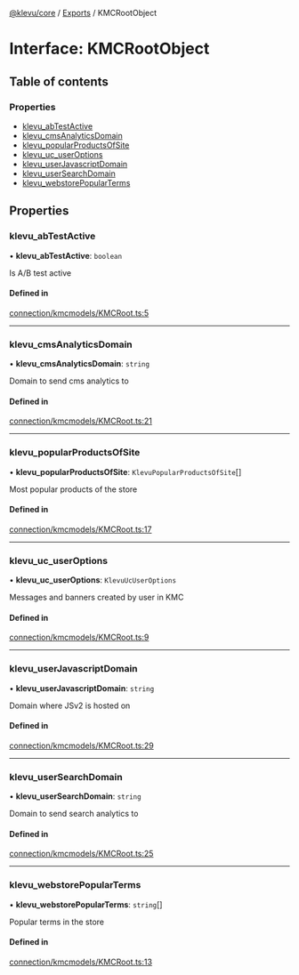 [@klevu/core]() / [Exports](../modules.md) / KMCRootObject

# Interface: KMCRootObject

## Table of contents

### Properties

- [klevu\_abTestActive](KMCRootObject.md#klevu_abtestactive)
- [klevu\_cmsAnalyticsDomain](KMCRootObject.md#klevu_cmsanalyticsdomain)
- [klevu\_popularProductsOfSite](KMCRootObject.md#klevu_popularproductsofsite)
- [klevu\_uc\_userOptions](KMCRootObject.md#klevu_uc_useroptions)
- [klevu\_userJavascriptDomain](KMCRootObject.md#klevu_userjavascriptdomain)
- [klevu\_userSearchDomain](KMCRootObject.md#klevu_usersearchdomain)
- [klevu\_webstorePopularTerms](KMCRootObject.md#klevu_webstorepopularterms)

## Properties

### klevu\_abTestActive

• **klevu\_abTestActive**: `boolean`

Is A/B test active

#### Defined in

[connection/kmcmodels/KMCRoot.ts:5](https://github.com/klevultd/frontend-sdk/blob/6dc6e86/packages/klevu-core/src/connection/kmcmodels/KMCRoot.ts#L5)

___

### klevu\_cmsAnalyticsDomain

• **klevu\_cmsAnalyticsDomain**: `string`

Domain to send cms analytics to

#### Defined in

[connection/kmcmodels/KMCRoot.ts:21](https://github.com/klevultd/frontend-sdk/blob/6dc6e86/packages/klevu-core/src/connection/kmcmodels/KMCRoot.ts#L21)

___

### klevu\_popularProductsOfSite

• **klevu\_popularProductsOfSite**: `KlevuPopularProductsOfSite`[]

Most popular products of the store

#### Defined in

[connection/kmcmodels/KMCRoot.ts:17](https://github.com/klevultd/frontend-sdk/blob/6dc6e86/packages/klevu-core/src/connection/kmcmodels/KMCRoot.ts#L17)

___

### klevu\_uc\_userOptions

• **klevu\_uc\_userOptions**: `KlevuUcUserOptions`

Messages and banners created by user in KMC

#### Defined in

[connection/kmcmodels/KMCRoot.ts:9](https://github.com/klevultd/frontend-sdk/blob/6dc6e86/packages/klevu-core/src/connection/kmcmodels/KMCRoot.ts#L9)

___

### klevu\_userJavascriptDomain

• **klevu\_userJavascriptDomain**: `string`

Domain where JSv2 is hosted on

#### Defined in

[connection/kmcmodels/KMCRoot.ts:29](https://github.com/klevultd/frontend-sdk/blob/6dc6e86/packages/klevu-core/src/connection/kmcmodels/KMCRoot.ts#L29)

___

### klevu\_userSearchDomain

• **klevu\_userSearchDomain**: `string`

Domain to send search analytics to

#### Defined in

[connection/kmcmodels/KMCRoot.ts:25](https://github.com/klevultd/frontend-sdk/blob/6dc6e86/packages/klevu-core/src/connection/kmcmodels/KMCRoot.ts#L25)

___

### klevu\_webstorePopularTerms

• **klevu\_webstorePopularTerms**: `string`[]

Popular terms in the store

#### Defined in

[connection/kmcmodels/KMCRoot.ts:13](https://github.com/klevultd/frontend-sdk/blob/6dc6e86/packages/klevu-core/src/connection/kmcmodels/KMCRoot.ts#L13)
